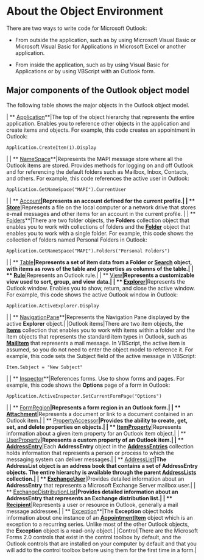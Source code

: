 
# About the Object Environment

There are two ways to write code for Microsoft Outlook:


- From outside the application, such as by using Microsoft Visual Basic or Microsoft Visual Basic for Applications in Microsoft Excel or another application.
    
- From inside the application, such as by using Visual Basic for Applications or by using VBScript with an Outlook form.
    

## Major components of the Outlook object model

The following table shows the major objects in the Outlook object model.



| ** [Application](797003e7-ecd1-eccb-eaaf-32d6ddde8348.md)**|The top of the object hierarchy that represents the entire application. Enables you to reference other objects in the application and create items and objects. For example, this code creates an appointment in Outlook: 
```
Application.CreateItem(1).Display
```

|
| ** [NameSpace](f0dcaa19-07f5-5d42-a3bf-2e42b7885644.md)**|Represents the MAPI message store where all the Outlook items are stored. Provides methods for logging on and off Outlook and for referencing the default folders such as Mailbox, Inbox, Contacts, and others. For example, this code references the active user in Outlook: 
```
Application.GetNameSpace("MAPI").CurrentUser
```

|
| ** [Account](f624438c-4e45-2822-18b6-bfe8074a33c0.md)**|Represents an account defined for the current profile.|
| ** [Store](1eb22fe9-8849-7476-5388-2515b48591b9.md)**|Represents a file on the local computer or a network drive that stores e-mail messages and other items for an account in the current profile. |
| ** [Folders](0c814c3c-74fc-414c-982d-a0097fcb35c2.md)**|There are two folder objects, the  **Folders** collection object that enables you to work with collections of folders and the **[Folder](3cf6cda8-6d70-666e-2643-9d9c5b9cacfc.md)** object that enables you to work with a single folder. For example, this code shows the collection of folders named Personal Folders in Outlook:
```
Application.GetNameSpace("MAPI").Folders("Personal Folders")
```

|
| ** [Table](0affaafd-93fe-227a-acee-e09a86cadc20.md)**|Represents a set of item data from a  **Folder** or **[Search](226a5d49-3caf-90dd-725c-265404d1939f.md)** object, with items as rows of the table and properties as columns of the table.|
| ** [Rule](ea2ddbcc-fd65-a636-c6da-79950033f385.md)**|Represents an Outlook rule.|
| ** [View](41c8d149-9912-1685-4c8b-3c849cc6f1ed.md)**|Represents a customizable view used to sort, group, and view data.|
| ** [Explorer](026591e5-049f-503a-4166-34e6dbc225fb.md)**|Represents the Outlook window. Enables you to show, return, and close the active window. For example, this code shows the active Outlook window in Outlook:
```
Application.ActiveExplorer.Display
```

|
| ** [NavigationPane](b6538c72-6115-99fc-c926-e0532a747823.md)**|Represents the Navigation Pane displayed by the active  **Explorer** object.|
|Outlook items|There are two item objects, the  **[Items](3a99730b-e62a-5ca6-f6ec-911c95173242.md)** collection that enables you to work with items within a folder and the item objects that represents the standard item types in Outlook, such as **[MailItem](14197346-05d2-0250-fa4c-4a6b07daf25f.md)** that represents a mail message. In VBScript, the active item is assumed, so you do not need to enter the object model to reference it. For example, this code sets the Subject field of the active message in VBScript:
```
Item.Subject = "New Subject"
```

|
| ** [Inspector](d7384756-669c-0549-1032-c3b864187994.md)**|References forms. Use to show forms and pages. For example, this code shows the  **Options** page of a form in Outlook:
```
Application.ActiveInspector.SetCurrentFormPage("Options")
```

|
| ** [FormRegion](3a0b83eb-4076-9cb3-86a9-68f9e44df89f.md)**|Represents a form region in an Outlook form.|
| ** [Attachment](3e11582b-ac90-0948-bc37-506570bb287b.md)**|Represents a document or link to a document contained in an Outlook item.|
| ** [PropertyAccessor](2fc91e13-703c-3ec9-9066-ffee7144306c.md)**|Provides the ability to create, get, set, and delete properties on objects.|
| ** [ItemProperty](3570d1f9-40ed-0a99-f63c-141134418c3b.md)**|Represents information about a given item property for an Outlook item object.|
| ** [UserProperty](c94f642f-4368-d775-a79f-ce6c39bfe1fd.md)**|Represents a custom property of an Outlook item.|
| ** [AddressEntry](d4a0a85e-8bab-bc56-57bc-d70c3c570c8e.md)**|Each  **AddressEntry** object in the **[AddressEntries](db91b717-07c6-d1f2-c545-b766ee1f0c6b.md)** collection holds information that represents a person or process to which the messaging system can deliver messages.|
| ** [AddressList](84611afe-48b1-185b-df4b-0f004e7436ff.md)**|The  **AddressList** object is an address book that contains a set of **AddressEntry** objects. The entire hierarchy is available through the parent **[AddressLists](b8c5ce75-3030-0179-45bb-f44fe6628074.md)** collection.|
| ** [ExchangeUser](6ec117d1-7fdb-aa36-b567-1242f8238df0.md)**|Provides detailed information about an  **AddressEntry** that represents a Microsoft Exchange Server mailbox user.|
| ** [ExchangeDistributionList](2830dfba-6c0a-a81f-6b98-92ac2aafb59d.md)**|Provides detailed information about an  **AddressEntry** that represents an Exchange distribution list.|
| ** [Recipient](8cee4d79-ec55-52a4-710b-6456944ca86d.md)**|Represents a user or resource in Outlook, generally a mail message addressee.|
| ** [Exception](010552b0-9ba6-c81b-1e3a-fd6a681e5163.md)**|The  **Exception** object holds information about one instance of an **[AppointmentItem](204a409d-654e-27aa-643a-8344c631b82d.md)** object which is an exception to a recurring series. Unlike most of the other Outlook objects, the **Exception** object is a read-only object.|
|Control|There are the Microsoft Forms 2.0 controls that exist in the control toolbox by default, and the Outlook controls that are installed on your computer by default and that you will add to the control toolbox before using them for the first time in a form.|
